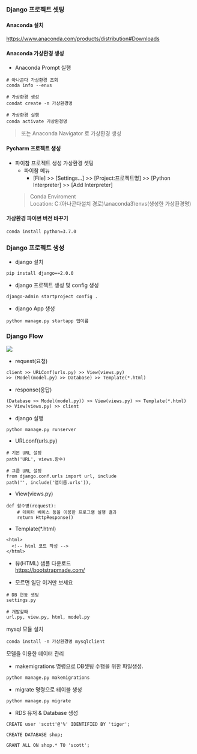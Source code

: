### Django 프로젝트 셋팅

#### Anaconda 설치  
https://www.anaconda.com/products/distribution#Downloads

#### Anaconda 가상환경 생성 
- Anaconda Prompt 실행
```
# 아나콘다 가상환경 조회
conda info --envs 

# 가상환경 생성
condat create -n 가상환경명 

# 가상환경 실행
conda activate 가상환경명
```
> 또는 Anaconda Navigator 로 가상환경 생성

#### Pycharm 프로젝트 생성   
- 파이참 프로젝트 생성 가상환경 셋팅
  - 파이참 메뉴
    - [File] >> [Settings...] >> [Project:프로젝트명] >>  [Python Interpreter] >> [Add Interpreter]  
  > Conda Enviroment    
  Location: C:\(아나콘다설치 경로)\anaconda3\envs\(생성한 가상환경명)   

#### 가상환경 파이썬 버전 바꾸기
```
conda install python=3.7.0
```

### Django 프로젝트 생성
- django 설치
```
pip install django==2.0.0
```

- django 프로젝트 생성 및 config 생성
```
django-admin startproject config .
```
- django App 생성
```
python manage.py startapp 앱이름
```

### Django Flow
![](img.png)

- request(요청)  
```
client >> URLConf(urls.py) >> View(views.py) 
>> (Model(model.py) >> Database) >> Template(*.html)
```
- response(응답)
```   
(Database >> Model(model.py)) >> View(views.py) >> Template(*.html) 
>> View(views.py) >> client   
```
- django 실행
```
python manage.py runserver
```

- URLconf(urls.py)
```
# 기본 URL 설정
path('URL', views.함수)

# 그룹 URL 설정
from django.conf.urls import url, include
path('', include('앱이름.urls')),

```
- View(views.py)
```
def 함수명(request):
    # 데이터 베이스 등을 이용한 프로그램 실행 결과
    return HttpResponse()
```
- Template(*.html)
```
<html>
  <!-- html 코드 작성 -->
</html>
```

- 뷰(HTML) 샘플 다운로드   
https://bootstrapmade.com/

- 모르면 일단 이거만 보세요
```
# DB 연동 셋팅
settings.py

# 개발할때
url.py, view.py, html, model.py 
```

mysql 모듈 설치
```
conda install -n 가상환경명 mysqlclient
```

모델을 이용한 데이터 관리
- makemigrations 명령으로 DB셋팅 수행을 위한 파일생성.
```
python manage.py makemigrations
```

- migrate 명령으로 테이블 생성
```
python manage.py migrate
```

- RDS 유저 & Database 생성
```
CREATE user 'scott'@'%' IDENTIFIED BY 'tiger';

CREATE DATABASE shop;

GRANT ALL ON shop.* TO 'scott';

```



